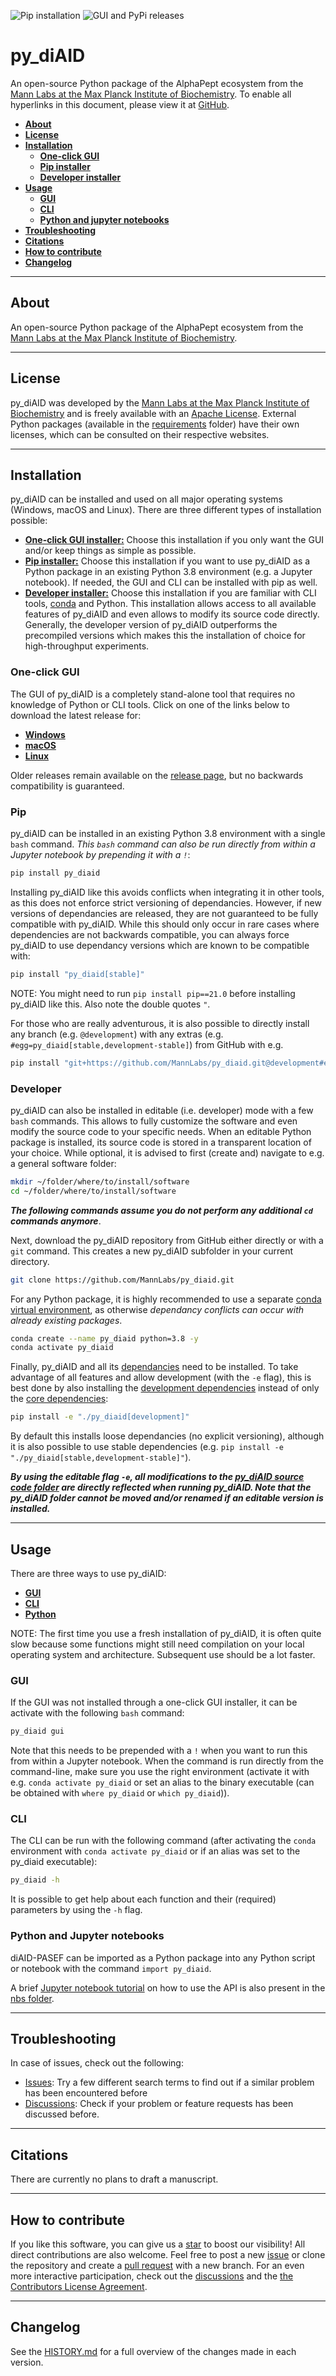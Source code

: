 ![Pip installation](https://github.com/MannLabs/py_diaid/workflows/Default%20installation%20and%20tests/badge.svg)
![GUI and PyPi releases](https://github.com/MannLabs/py_diaid/workflows/Publish%20on%20PyPi%20and%20release%20on%20GitHub/badge.svg)

# py_diAID
An open-source Python package of the AlphaPept ecosystem from the [Mann Labs at the Max Planck Institute of Biochemistry](https://www.biochem.mpg.de/mann). To enable all hyperlinks in this document, please view it at [GitHub](https://github.com/MannLabs/py_diaid).

* [**About**](#about)
* [**License**](#license)
* [**Installation**](#installation)
  * [**One-click GUI**](#one-click-gui)
  * [**Pip installer**](#pip)
  * [**Developer installer**](#developer)
* [**Usage**](#usage)
  * [**GUI**](#gui)
  * [**CLI**](#cli)
  * [**Python and jupyter notebooks**](#python-and-jupyter-notebooks)
* [**Troubleshooting**](#troubleshooting)
* [**Citations**](#citations)
* [**How to contribute**](#how-to-contribute)
* [**Changelog**](#changelog)

---
## About

An open-source Python package of the AlphaPept ecosystem from the [Mann Labs at the Max Planck Institute of Biochemistry](https://www.biochem.mpg.de/mann).

---
## License

py_diAID was developed by the [Mann Labs at the Max Planck Institute of Biochemistry](https://www.biochem.mpg.de/mann) and is freely available with an [Apache License](LICENSE.txt). External Python packages (available in the [requirements](requirements) folder) have their own licenses, which can be consulted on their respective websites.

---
## Installation

py_diAID can be installed and used on all major operating systems (Windows, macOS and Linux).
There are three different types of installation possible:

* [**One-click GUI installer:**](#one-click-gui) Choose this installation if you only want the GUI and/or keep things as simple as possible.
* [**Pip installer:**](#pip) Choose this installation if you want to use py_diAID as a Python package in an existing Python 3.8 environment (e.g. a Jupyter notebook). If needed, the GUI and CLI can be installed with pip as well.
* [**Developer installer:**](#developer) Choose this installation if you are familiar with CLI tools, [conda](https://docs.conda.io/en/latest/) and Python. This installation allows access to all available features of py_diAID and even allows to modify its source code directly. Generally, the developer version of py_diAID outperforms the precompiled versions which makes this the installation of choice for high-throughput experiments.

### One-click GUI

The GUI of py_diAID is a completely stand-alone tool that requires no knowledge of Python or CLI tools. Click on one of the links below to download the latest release for:

* [**Windows**](https://github.com/MannLabs/py_diaid/releases/latest/download/py_diaid_gui_installer_windows.exe)
* [**macOS**](https://github.com/MannLabs/py_diaid/releases/latest/download/py_diaid_gui_installer_macos.pkg)
* [**Linux**](https://github.com/MannLabs/py_diaid/releases/latest/download/py_diaid_gui_installer_linux.deb)

Older releases remain available on the [release page](https://github.com/MannLabs/py_diaid/releases), but no backwards compatibility is guaranteed.

### Pip

py_diAID can be installed in an existing Python 3.8 environment with a single `bash` command. *This `bash` command can also be run directly from within a Jupyter notebook by prepending it with a `!`*:

```bash
pip install py_diaid
```

Installing py_diAID like this avoids conflicts when integrating it in other tools, as this does not enforce strict versioning of dependancies. However, if new versions of dependancies are released, they are not guaranteed to be fully compatible with py_diAID. While this should only occur in rare cases where dependencies are not backwards compatible, you can always force py_diAID to use dependancy versions which are known to be compatible with:

```bash
pip install "py_diaid[stable]"
```

NOTE: You might need to run `pip install pip==21.0` before installing py_diAID like this. Also note the double quotes `"`.

For those who are really adventurous, it is also possible to directly install any branch (e.g. `@development`) with any extras (e.g. `#egg=py_diaid[stable,development-stable]`) from GitHub with e.g.

```bash
pip install "git+https://github.com/MannLabs/py_diaid.git@development#egg=py_diaid[stable,development-stable]"
```

### Developer

py_diAID can also be installed in editable (i.e. developer) mode with a few `bash` commands. This allows to fully customize the software and even modify the source code to your specific needs. When an editable Python package is installed, its source code is stored in a transparent location of your choice. While optional, it is advised to first (create and) navigate to e.g. a general software folder:

```bash
mkdir ~/folder/where/to/install/software
cd ~/folder/where/to/install/software
```

***The following commands assume you do not perform any additional `cd` commands anymore***.

Next, download the py_diAID repository from GitHub either directly or with a `git` command. This creates a new py_diAID subfolder in your current directory.

```bash
git clone https://github.com/MannLabs/py_diaid.git
```

For any Python package, it is highly recommended to use a separate [conda virtual environment](https://docs.conda.io/en/latest/), as otherwise *dependancy conflicts can occur with already existing packages*.

```bash
conda create --name py_diaid python=3.8 -y
conda activate py_diaid
```

Finally, py_diAID and all its [dependancies](requirements) need to be installed. To take advantage of all features and allow development (with the `-e` flag), this is best done by also installing the [development dependencies](requirements/requirements_development.txt) instead of only the [core dependencies](requirements/requirements.txt):

```bash
pip install -e "./py_diaid[development]"
```

By default this installs loose dependancies (no explicit versioning), although it is also possible to use stable dependencies (e.g. `pip install -e "./py_diaid[stable,development-stable]"`).

***By using the editable flag `-e`, all modifications to the [py_diAID source code folder](py_diaid) are directly reflected when running py_diAID. Note that the py_diAID folder cannot be moved and/or renamed if an editable version is installed.***

---
## Usage

There are three ways to use py_diAID:

* [**GUI**](#gui)
* [**CLI**](#cli)
* [**Python**](#python-and-jupyter-notebooks)

NOTE: The first time you use a fresh installation of py_diAID, it is often quite slow because some functions might still need compilation on your local operating system and architecture. Subsequent use should be a lot faster.

### GUI

If the GUI was not installed through a one-click GUI installer, it can be activate with the following `bash` command:

```bash
py_diaid gui
```

Note that this needs to be prepended with a `!` when you want to run this from within a Jupyter notebook. When the command is run directly from the command-line, make sure you use the right environment (activate it with e.g. `conda activate py_diaid` or set an alias to the binary executable (can be obtained with `where py_diaid` or `which py_diaid`)).

### CLI

The CLI can be run with the following command (after activating the `conda` environment with `conda activate py_diaid` or if an alias was set to the py_diaid executable):

```bash
py_diaid -h
```

It is possible to get help about each function and their (required) parameters by using the `-h` flag.

### Python and Jupyter notebooks

diAID-PASEF can be imported as a Python package into any Python script or notebook with the command `import py_diaid`.

A brief [Jupyter notebook tutorial](nbs/tutorial.ipynb) on how to use the API is also present in the [nbs folder](nbs).

---
## Troubleshooting

In case of issues, check out the following:

* [Issues](https://github.com/MannLabs/py_diaid/issues): Try a few different search terms to find out if a similar problem has been encountered before
* [Discussions](https://github.com/MannLabs/py_diaid/discussions): Check if your problem or feature requests has been discussed before.

---
## Citations

There are currently no plans to draft a manuscript.

---
## How to contribute

If you like this software, you can give us a [star](https://github.com/MannLabs/py_diaid/stargazers) to boost our visibility! All direct contributions are also welcome. Feel free to post a new [issue](https://github.com/MannLabs/py_diaid/issues) or clone the repository and create a [pull request](https://github.com/MannLabs/py_diaid/pulls) with a new branch. For an even more interactive participation, check out the [discussions](https://github.com/MannLabs/py_diaid/discussions) and the [the Contributors License Agreement](misc/CLA.md).

---
## Changelog

See the [HISTORY.md](HISTORY.md) for a full overview of the changes made in each version.
